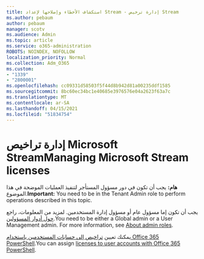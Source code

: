 ```yaml
---
title: استكشاف الأخطاء وإصلاحها لإعداد Stream - إدارة ترخيص Stream
ms.author: pebaum
author: pebaum
manager: scotv
ms.audience: Admin
ms.topic: article
ms.service: o365-administration
ROBOTS: NOINDEX, NOFOLLOW
localization_priority: Normal
ms.collection: Adm_O365
ms.custom:
- "1339"
- "2800001"
ms.openlocfilehash: cc09331d58503f5f44d8b942d81a00235ddf1585
ms.sourcegitcommit: 8bc60ec34bc1e40685e3976576e04a2623f63a7c
ms.translationtype: MT
ms.contentlocale: ar-SA
ms.lasthandoff: 04/15/2021
ms.locfileid: "51834754"
---
```

# <a name="managing-microsoft-stream-licenses"></a><span data-ttu-id="e7579-102">إدارة تراخيص Microsoft Stream</span><span class="sxs-lookup"><span data-stu-id="e7579-102">Managing Microsoft Stream licenses</span></span>

<span data-ttu-id="e7579-103">**هام:** يجب أن تكون في دور مسؤول المستأجر لتنفيذ العمليات الموضحة في هذا الموضوع.</span><span class="sxs-lookup"><span data-stu-id="e7579-103">**Important:** You need to be in the Tenant Admin role to perform operations described in this topic.</span></span>

<span data-ttu-id="e7579-104">يجب أن تكون إما مسؤول عام أو مسؤول إدارة المستخدمين. لمزيد من المعلومات، راجع [حول أدوار المسؤولين](https://docs.microsoft.com/microsoft-365/admin/add-users/about-admin-roles).</span><span class="sxs-lookup"><span data-stu-id="e7579-104">You need to be either a Global admin or a User Management admin. For more information, see [About admin roles](https://docs.microsoft.com/microsoft-365/admin/add-users/about-admin-roles).</span></span>

<span data-ttu-id="e7579-105">يمكنك تعيين [تراخيص إلى حسابات المستخدمين باستخدام Office 365 PowerShell](https://go.microsoft.com/fwlink/p/?linkid=850410).</span><span class="sxs-lookup"><span data-stu-id="e7579-105">You can assign [licenses to user accounts with Office 365 PowerShell](https://go.microsoft.com/fwlink/p/?linkid=850410).</span></span>
